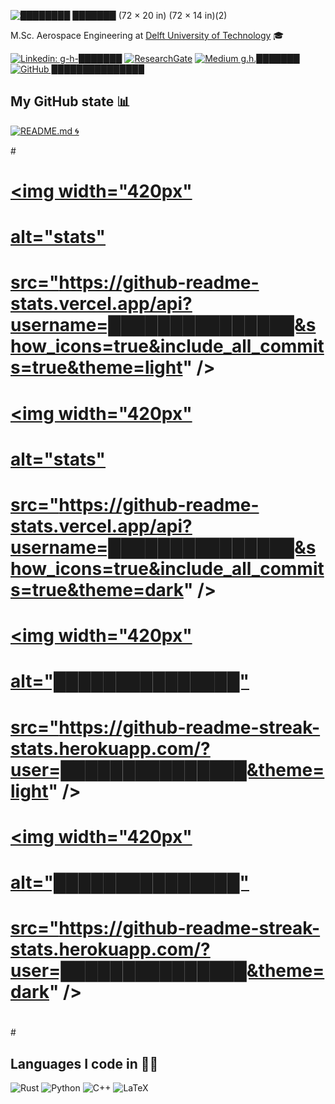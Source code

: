 ![████████ ███████ (72 × 20 in) (72 × 14 in)(2)](https://user-images.githubusercontent.com/26066340/153759350-07f01d04-9b6f-4a9a-be25-d24eb343bb6b.gif)

M.Sc. Aerospace Engineering at [Delft University of Technology](https://www.tudelft.nl/en/) 🎓

[![Linkedin: g-h-███████](https://img.shields.io/badge/-████████-blue?style=flat-square&logo=Linkedin&logoColor=white&link=https://www.linkedin.com/in/g-h-███████/)](https://www.linkedin.com/in/g-h-███████/)
[![ResearchGate](https://img.shields.io/badge/ResearchGate-00CCBB?logo=ResearchGate&logoColor=white)](Https://www.researchgate.net/profile/████████-███████)
[![Medium g.h.███████](https://img.shields.io/badge/Medium-12100E?logo=medium&logoColor=white)](https://medium.com/@g.h.███████)
[![GitHub ███████████████](https://img.shields.io/github/followers/███████████████?label=follow&style=social)](https://github.com/███████████████)

## My GitHub state 📊
[![README.md 🌀](https://github.com/███████████████/███████████████/actions/workflows/update.yml/badge.svg)](https://github.com/███████████████/███████████████/actions/workflows/update.yml)

#<p align="center">
#    <a href="https://github-readme-stats.vercel.app/api?username=███████████████&show_icons=true&include_all_commits=true&theme=light/#gh-light-mode-only">
#      <img width="420px"
#           alt="stats"
#           src="https://github-readme-stats.vercel.app/api?username=███████████████&show_icons=true&include_all_commits=true&theme=light" />
#    </a>
#    <a href="https://github-readme-stats.vercel.app/api?username=███████████████&show_icons=true&include_all_commits=true&theme=dark/#gh-dark-mode-only">
#      <img width="420px"
#           alt="stats"
#           src="https://github-readme-stats.vercel.app/api?username=███████████████&show_icons=true&include_all_commits=true&theme=dark" />
#    </a>
#    <a href="https://github-readme-streak-stats.herokuapp.com/?user=███████████████&theme=light/#gh-light-mode-only">
#      <img width="420px"
#           alt="███████████████"
#           src="https://github-readme-streak-stats.herokuapp.com/?user=███████████████&theme=light" />
#    </a>
#    <a href="https://github-readme-streak-stats.herokuapp.com/?user=███████████████&theme=dark/#gh-dark-mode-only">
#      <img width="420px"
#           alt="███████████████"
 #          src="https://github-readme-streak-stats.herokuapp.com/?user=███████████████&theme=dark" />
#    </a>
#</p>

## Languages I code in 👨‍💻️
![Rust](https://img.shields.io/badge/rust-%23000000.svg?style=for-the-badge&logo=rust&logoColor=white)
![Python](https://img.shields.io/badge/python-3670A0?style=for-the-badge&logo=python&logoColor=ffdd54)
![C++](https://img.shields.io/badge/c++-%2300599C.svg?style=for-the-badge&logo=c%2B%2B&logoColor=white)
![LaTeX](https://img.shields.io/badge/latex-%23008080.svg?style=for-the-badge&logo=latex&logoColor=white)
